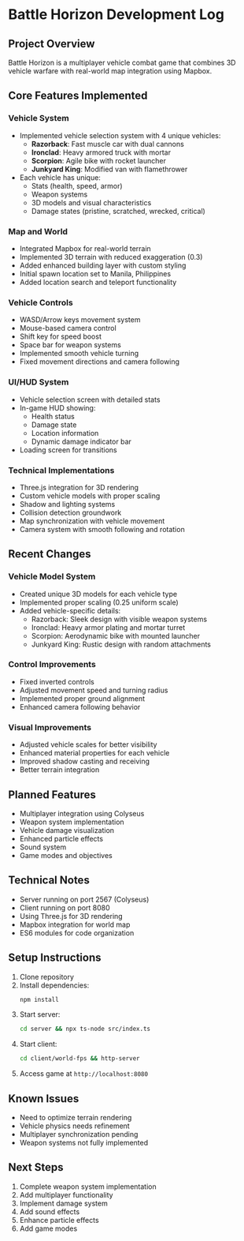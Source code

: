 # Battle Horizon Development Log

## Project Overview
Battle Horizon is a multiplayer vehicle combat game that combines 3D vehicle warfare with real-world map integration using Mapbox.

## Core Features Implemented

### Vehicle System
- Implemented vehicle selection system with 4 unique vehicles:
  - **Razorback**: Fast muscle car with dual cannons
  - **Ironclad**: Heavy armored truck with mortar
  - **Scorpion**: Agile bike with rocket launcher
  - **Junkyard King**: Modified van with flamethrower
- Each vehicle has unique:
  - Stats (health, speed, armor)
  - Weapon systems
  - 3D models and visual characteristics
  - Damage states (pristine, scratched, wrecked, critical)

### Map and World
- Integrated Mapbox for real-world terrain
- Implemented 3D terrain with reduced exaggeration (0.3)
- Added enhanced building layer with custom styling
- Initial spawn location set to Manila, Philippines
- Added location search and teleport functionality

### Vehicle Controls
- WASD/Arrow keys movement system
- Mouse-based camera control
- Shift key for speed boost
- Space bar for weapon systems
- Implemented smooth vehicle turning
- Fixed movement directions and camera following

### UI/HUD System
- Vehicle selection screen with detailed stats
- In-game HUD showing:
  - Health status
  - Damage state
  - Location information
  - Dynamic damage indicator bar
- Loading screen for transitions

### Technical Implementations
- Three.js integration for 3D rendering
- Custom vehicle models with proper scaling
- Shadow and lighting systems
- Collision detection groundwork
- Map synchronization with vehicle movement
- Camera system with smooth following and rotation

## Recent Changes

### Vehicle Model System
- Created unique 3D models for each vehicle type
- Implemented proper scaling (0.25 uniform scale)
- Added vehicle-specific details:
  - Razorback: Sleek design with visible weapon systems
  - Ironclad: Heavy armor plating and mortar turret
  - Scorpion: Aerodynamic bike with mounted launcher
  - Junkyard King: Rustic design with random attachments

### Control Improvements
- Fixed inverted controls
- Adjusted movement speed and turning radius
- Implemented proper ground alignment
- Enhanced camera following behavior

### Visual Improvements
- Adjusted vehicle scales for better visibility
- Enhanced material properties for each vehicle
- Improved shadow casting and receiving
- Better terrain integration

## Planned Features
- Multiplayer integration using Colyseus
- Weapon system implementation
- Vehicle damage visualization
- Enhanced particle effects
- Sound system
- Game modes and objectives

## Technical Notes
- Server running on port 2567 (Colyseus)
- Client running on port 8080
- Using Three.js for 3D rendering
- Mapbox integration for world map
- ES6 modules for code organization

## Setup Instructions
1. Clone repository
2. Install dependencies:
   ```bash
   npm install
   ```
3. Start server:
   ```bash
   cd server && npx ts-node src/index.ts
   ```
4. Start client:
   ```bash
   cd client/world-fps && http-server
   ```
5. Access game at `http://localhost:8080`

## Known Issues
- Need to optimize terrain rendering
- Vehicle physics needs refinement
- Multiplayer synchronization pending
- Weapon systems not fully implemented

## Next Steps
1. Complete weapon system implementation
2. Add multiplayer functionality
3. Implement damage system
4. Add sound effects
5. Enhance particle effects
6. Add game modes 